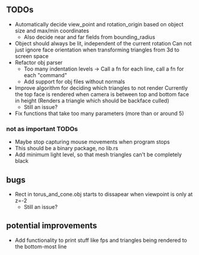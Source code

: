 ## TODOs
 - Automatically decide view_point and rotation_origin based on object size and max/min coordinates
    - Also decide near and far fields from bounding_radius
 - Object should always be lit, independent of the current rotation
   Can not just ignore face orientation when transforming triangles from 3d to screen space
 - Refactor obj parser
    - Too many indentation levels -> Call a fn for each line, call a fn for each "command"
    - Add support for obj files without normals
 - Improve algorithm for deciding which triangles to not render
    Currently the top face is rendered when camera is between top and bottom face in height
    (Renders a triangle which should be backface culled)
    - Still an issue?
 - Fix functions that take too many parameters (more than or around 5)

### not as important TODOs
 - Maybe stop capturing mouse movements when program stops
 - This should be a binary package, no lib.rs
 - Add minimum light level, so that mesh triangles can't be completely black

## bugs
 - Rect in torus_and_cone.obj starts to dissapear when viewpoint is only at z=-2
   - Still an issue?


## potential improvements
 - Add functionality to print stuff like fps and triangles being rendered to the bottom-most line

